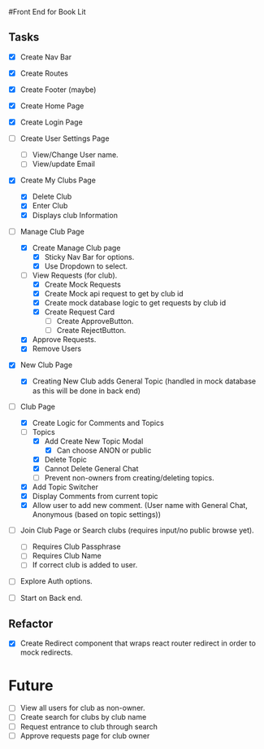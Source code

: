#Front End for Book Lit

## Tasks

- [x] Create Nav Bar
- [x] Create Routes
- [x] Create Footer (maybe)
- [x] Create Home Page
- [x] Create Login Page
- [ ] Create User Settings Page
  - [ ] View/Change User name.
  - [ ] View/update Email
- [x] Create My Clubs Page
  - [x] Delete Club
  - [x] Enter Club
  - [x] Displays club Information
- [ ] Manage Club Page
  - [x] Create Manage Club page
    - [x] Sticky Nav Bar for options.
    - [x] Use Dropdown to select.
  - [ ] View Requests (for club).
    - [x] Create Mock Requests
    - [x] Create Mock api request to get by club id
    - [x] Create mock database logic to get requests by club id
    - [x] Create Request Card
      - [ ] Create ApproveButton.
      - [ ] Create RejectButton.
  - [x] Approve Requests.
  - [x] Remove Users
- [x] New Club Page
  - [x] Creating New Club adds General Topic (handled in mock database as this will be done in back end)
- [ ] Club Page
  - [x] Create Logic for Comments and Topics
  - [ ] Topics
    - [x] Add Create New Topic Modal
      - [x] Can choose ANON or public
    - [x] Delete Topic
    - [x] Cannot Delete General Chat
    - [ ] Prevent non-owners from creating/deleting topics.
  - [x] Add Topic Switcher
  - [x] Display Comments from current topic
  - [x] Allow user to add new comment. (User name with General Chat, Anonymous (based on topic settings))
- [ ] Join Club Page or Search clubs (requires input/no public browse yet).

  - [ ] Requires Club Passphrase
  - [ ] Requires Club Name
  - [ ] If correct club is added to user.

- [ ] Explore Auth options.
- [ ] Start on Back end.

## Refactor

- [x] Create Redirect component that wraps react router redirect in order to mock redirects.

# Future

- [ ] View all users for club as non-owner.
- [ ] Create search for clubs by club name
- [ ] Request entrance to club through search
- [ ] Approve requests page for club owner

